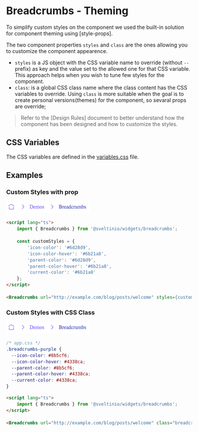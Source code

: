 # Breadcrumbs - Theming

To simplify custom styles on the component we used the built-in solution for component theming using [style-props].

The two component properties `styles` and `class` are the ones allowing you to customize the component appearence.

- `styles` is a JS object with the CSS variable name to override (without `--` prefix) as key and the value set to the allowed one for that CSS variable. This approach helps when you wish to tune few styles for the component.
- `class`: is a global CSS class name where the class content has the CSS variables to override. Using `class` is more suitable when the goal is to create personal versions(themes) for the component, so sevaral props are override;

> Refer to the [Design Rules] document to better understand how the component has been designed and how to customize the styles.

## CSS Variables

The CSS variables are defined in the [variables.css](../../styles/components/breadcrumbs/variables.css) file.

## Examples

### Custom Styles with prop

<img src="./assets/images/custom_styles_prop.png" alt="Breadcrumbs - Custom Styles with prop" />

```html
<script lang="ts">
    import { Breadcrumbs } from '@sveltinio/widgets/breadcrumbs';

    const customStyles = {
        'icon-color': '#6d28d9',
        'icon-color-hover': '#6b21a8',
        'parent-color': '#6d28d9',
        'parent-color-hover': '#6b21a8',
        'current-color': '#6b21a8'
    };
</script>

<Breadcrumbs url="http://example.com/blog/posts/welcome" styles={customStyles}/>
```

### Custom Styles with CSS Class

<img src="./assets/images/custom_styles_prop.png" alt="Breadcrumbs - Custom Styles with CSS Class" />

```css
/* app.css */
.breadcrumbs-purple {
  --icon-color: #8b5cf6;
  --icon-color-hover: #4338ca;
  --parent-color: #8b5cf6;
  --parent-color-hover: #4338ca;
  --current-color: #4338ca;
}
```

```html
<script lang="ts">
    import { Breadcrumbs } from '@sveltinio/widgets/breadcrumbs';
</script>

<Breadcrumbs url="http://example.com/blog/posts/welcome" class="breadcrumbs-purple"/>
```
